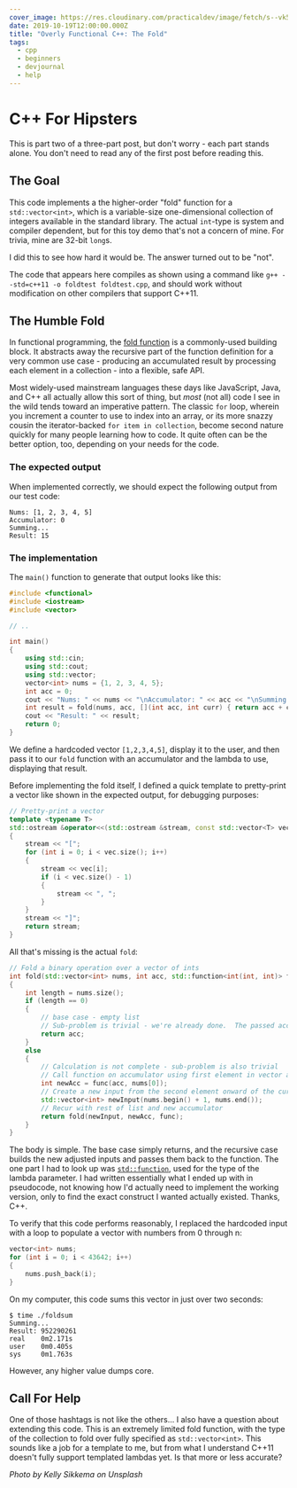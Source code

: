 ```yaml
---
cover_image: https://res.cloudinary.com/practicaldev/image/fetch/s--vk5AiHBF--/c_imagga_scale,f_auto,fl_progressive,h_420,q_auto,w_1000/https://thepracticaldev.s3.amazonaws.com/i/zdhqlnof5w8m2eivc21l.jpg
date: 2019-10-19T12:00:00.000Z
title: "Overly Functional C++: The Fold"
tags:
  - cpp
  - beginners
  - devjournal
  - help
---
```


# C++ For Hipsters

This is part two of a three-part post, but don't worry - each part stands alone. You don't need to read any of the first post before reading this.

## The Goal

This code implements a the higher-order "fold" function for a `std::vector<int>`, which is a variable-size one-dimensional collection of integers available in the standard library. The actual `int`-type is system and compiler dependent, but for this toy demo that's not a concern of mine. For trivia, mine are 32-bit `long`s.

I did this to see how hard it would be. The answer turned out to be "not".

The code that appears here compiles as shown using a command like `g++ --std=c++11 -o foldtest foldtest.cpp`, and should work without modification on other compilers that support C++11.

## The Humble Fold

In functional programming, the [fold function](https://dev.to/deciduously/know-when-to-fold-em-1466) is a commonly-used building block. It abstracts away the recursive part of the function definition for a very common use case - producing an accumulated result by processing each element in a collection - into a flexible, safe API.

Most widely-used mainstream languages these days like JavaScript, Java, and C++ all actually allow this sort of thing, but _most_ (not all) code I see in the wild tends toward an imperative pattern. The classic `for` loop, wherein you increment a counter to use to index into an array, or its more snazzy cousin the iterator-backed `for item in collection`, become second nature quickly for many people learning how to code. It quite often can be the better option, too, depending on your needs for the code.

### The expected output

When implemented correctly, we should expect the following output from our test code:

```
Nums: [1, 2, 3, 4, 5]
Accumulator: 0
Summing...
Result: 15
```

### The implementation

The `main()` function to generate that output looks like this:

```cpp
#include <functional>
#include <iostream>
#include <vector>

// ..

int main()
{
    using std::cin;
    using std::cout;
    using std::vector;
    vector<int> nums = {1, 2, 3, 4, 5};
    int acc = 0;
    cout << "Nums: " << nums << "\nAccumulator: " << acc << "\nSumming...\n";
    int result = fold(nums, acc, [](int acc, int curr) { return acc + curr; });
    cout << "Result: " << result;
    return 0;
}
```

We define a hardcoded vector `[1,2,3,4,5]`, display it to the user, and then pass it to our `fold` function with an accumulator and the lambda to use, displaying that result.

Before implementing the fold itself, I defined a quick template to pretty-print a vector like shown in the expected output, for debugging purposes:

```cpp
// Pretty-print a vector
template <typename T>
std::ostream &operator<<(std::ostream &stream, const std::vector<T> vec)
{
    stream << "[";
    for (int i = 0; i < vec.size(); i++)
    {
        stream << vec[i];
        if (i < vec.size() - 1)
        {
            stream << ", ";
        }
    }
    stream << "]";
    return stream;
}
```

All that's missing is the actual `fold`:

```cpp
// Fold a binary operation over a vector of ints
int fold(std::vector<int> nums, int acc, std::function<int(int, int)> func)
{
    int length = nums.size();
    if (length == 0)
    {
        // base case - empty list
        // Sub-problem is trivial - we're already done.  The passed accumulator holds the result
        return acc;
    }
    else
    {
        // Calculation is not complete - sub-problem is also trivial
        // Call function on accumulator using first element in vector as operand
        int newAcc = func(acc, nums[0]);
        // Create a new input from the second element onward of the current input
        std::vector<int> newInput(nums.begin() + 1, nums.end());
        // Recur with rest of list and new accumulator
        return fold(newInput, newAcc, func);
    }
}
```

The body is simple. The base case simply returns, and the recursive case builds the new adjusted inputs and passes them back to the function. The one part I had to look up was [`std::function`](https://en.cppreference.com/w/cpp/utility/functional/function), used for the type of the lambda parameter. I had written essentially what I ended up with in pseudocode, not knowing how I'd actually need to implement the working version, only to find the exact construct I wanted actually existed. Thanks, C++.

To verify that this code performs reasonably, I replaced the hardcoded input with a loop to populate a vector with numbers from 0 through n:

```cpp
vector<int> nums;
for (int i = 0; i < 43642; i++)
{
    nums.push_back(i);
}
```

On my computer, this code sums this vector in just over two seconds:

```
$ time ./foldsum
Summing...
Result: 952290261
real    0m2.171s
user    0m0.405s
sys     0m1.763s

```

However, any higher value dumps core.

## Call For Help

One of those hashtags is not like the others... I also have a question about extending this code. This is an extremely limited fold function, with the type of the collection to fold over fully specified as `std::vector<int>`. This sounds like a job for a template to me, but from what I understand C++11 doesn't fully support templated lambdas yet. Is that more or less accurate?

_Photo by Kelly Sikkema on Unsplash_
